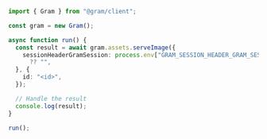 <!-- Start SDK Example Usage [usage] -->
```typescript
import { Gram } from "@gram/client";

const gram = new Gram();

async function run() {
  const result = await gram.assets.serveImage({
    sessionHeaderGramSession: process.env["GRAM_SESSION_HEADER_GRAM_SESSION"]
      ?? "",
  }, {
    id: "<id>",
  });

  // Handle the result
  console.log(result);
}

run();

```
<!-- End SDK Example Usage [usage] -->